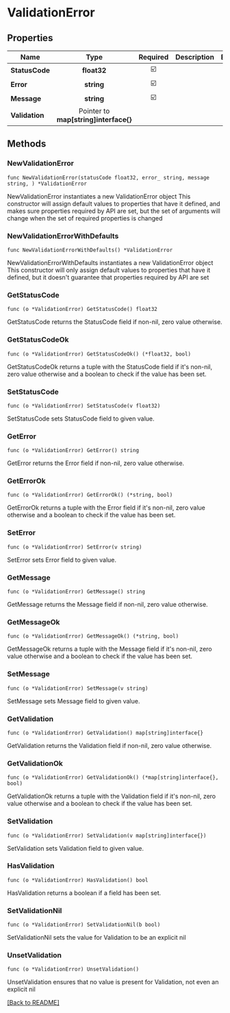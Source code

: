 # ValidationError


## Properties
| Name | Type | Required | Description | Examples |
|------------|:-------------:|:-------------:|-------------|:-------------:|
| **StatusCode** | **float32** | ☑️ |  |  |
| **Error** | **string** | ☑️ |  |  |
| **Message** | **string** | ☑️ |  |  |
| **Validation** | Pointer to **map[string]interface{}** |  |  |  |

## Methods

### NewValidationError

`func NewValidationError(statusCode float32, error_ string, message string, ) *ValidationError`

NewValidationError instantiates a new ValidationError object
This constructor will assign default values to properties that have it defined,
and makes sure properties required by API are set, but the set of arguments
will change when the set of required properties is changed

### NewValidationErrorWithDefaults

`func NewValidationErrorWithDefaults() *ValidationError`

NewValidationErrorWithDefaults instantiates a new ValidationError object
This constructor will only assign default values to properties that have it defined,
but it doesn't guarantee that properties required by API are set

### GetStatusCode

`func (o *ValidationError) GetStatusCode() float32`

GetStatusCode returns the StatusCode field if non-nil, zero value otherwise.

### GetStatusCodeOk

`func (o *ValidationError) GetStatusCodeOk() (*float32, bool)`

GetStatusCodeOk returns a tuple with the StatusCode field if it's non-nil, zero value otherwise
and a boolean to check if the value has been set.

### SetStatusCode

`func (o *ValidationError) SetStatusCode(v float32)`

SetStatusCode sets StatusCode field to given value.


### GetError

`func (o *ValidationError) GetError() string`

GetError returns the Error field if non-nil, zero value otherwise.

### GetErrorOk

`func (o *ValidationError) GetErrorOk() (*string, bool)`

GetErrorOk returns a tuple with the Error field if it's non-nil, zero value otherwise
and a boolean to check if the value has been set.

### SetError

`func (o *ValidationError) SetError(v string)`

SetError sets Error field to given value.


### GetMessage

`func (o *ValidationError) GetMessage() string`

GetMessage returns the Message field if non-nil, zero value otherwise.

### GetMessageOk

`func (o *ValidationError) GetMessageOk() (*string, bool)`

GetMessageOk returns a tuple with the Message field if it's non-nil, zero value otherwise
and a boolean to check if the value has been set.

### SetMessage

`func (o *ValidationError) SetMessage(v string)`

SetMessage sets Message field to given value.


### GetValidation

`func (o *ValidationError) GetValidation() map[string]interface{}`

GetValidation returns the Validation field if non-nil, zero value otherwise.

### GetValidationOk

`func (o *ValidationError) GetValidationOk() (*map[string]interface{}, bool)`

GetValidationOk returns a tuple with the Validation field if it's non-nil, zero value otherwise
and a boolean to check if the value has been set.

### SetValidation

`func (o *ValidationError) SetValidation(v map[string]interface{})`

SetValidation sets Validation field to given value.

### HasValidation

`func (o *ValidationError) HasValidation() bool`

HasValidation returns a boolean if a field has been set.

### SetValidationNil

`func (o *ValidationError) SetValidationNil(b bool)`

 SetValidationNil sets the value for Validation to be an explicit nil

### UnsetValidation
`func (o *ValidationError) UnsetValidation()`

UnsetValidation ensures that no value is present for Validation, not even an explicit nil

[[Back to README]](../../README.md)


